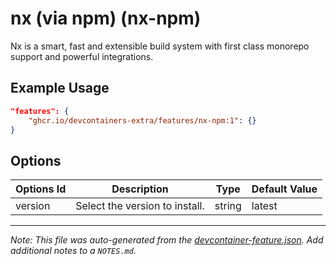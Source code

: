 
# nx (via npm) (nx-npm)

Nx is a smart, fast and extensible build system with first class monorepo support and powerful integrations.

## Example Usage

```json
"features": {
    "ghcr.io/devcontainers-extra/features/nx-npm:1": {}
}
```

## Options

| Options Id | Description | Type | Default Value |
|-----|-----|-----|-----|
| version | Select the version to install. | string | latest |



---

_Note: This file was auto-generated from the [devcontainer-feature.json](devcontainer-feature.json).  Add additional notes to a `NOTES.md`._
